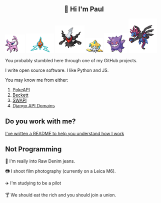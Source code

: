 <h2 align="center">👋 Hi I'm Paul</h2>

![Espeon](https://raw.githubusercontent.com/PokeAPI/sprites/master/sprites/pokemon/versions/generation-v/black-white/animated/196.gif)
![Rotom](https://raw.githubusercontent.com/PokeAPI/sprites/master/sprites/pokemon/versions/generation-v/black-white/animated/479.gif)
![darkrai](https://raw.githubusercontent.com/PokeAPI/sprites/master/sprites/pokemon/versions/generation-v/black-white/animated/491.gif)
![jirachi](https://raw.githubusercontent.com/PokeAPI/sprites/master/sprites/pokemon/versions/generation-v/black-white/animated/385.gif)
![Gengar](https://raw.githubusercontent.com/PokeAPI/sprites/master/sprites/pokemon/versions/generation-v/black-white/animated/94.gif)
![Hydreigon](https://raw.githubusercontent.com/PokeAPI/sprites/master/sprites/pokemon/versions/generation-v/black-white/animated/635.gif)

You probably stumbled here through one of my GitHub projects.

I write open source software. I like Python and JS.

You may know me from either:

1) [PokeAPI](https://github.com/pokeapi/pokeapi)
2) [Beckett](https://github.com/phalt/beckett-framework)
3) [SWAPI](https://github.com/phalt/swapi)
4) [Django API Domains](https://github.com/phalt/django-api-domains)

## Do you work with me?

[I've written a README to help you understand how I work](https://managerreadme.com/readme/case)

## Not Programming

👖 I'm really into Raw Denim jeans.

📷 I shoot film photography (currently on a Leica M6).

✈️ I'm studying to be a pilot

🍸 We should eat the rich and you should join a union.
